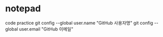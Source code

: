 # notepad
code practice
git config --global user.name "GitHub 사용자명"
   git config --global user.email "GitHub 이메일"
   
